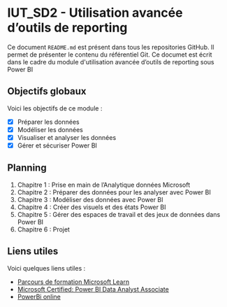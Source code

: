 # IUT_SD2 - Utilisation avancée d’outils de reporting

Ce document `README.md` est présent dans tous les repositories GitHub. Il permet de présenter le contenu du référentiel Git.
Ce documet est écrit dans le cadre du module d'utilisation avancée d’outils de reporting sous Power BI

## Objectifs globaux

Voici les objectifs de ce module :
- [x] Préparer les données
- [x] Modéliser les données
- [x] Visualiser et analyser les données
- [x] Gérer et sécuriser Power BI

## Planning

1. Chapitre 1 : Prise en main de l’Analytique données Microsoft
2. Chapitre 2 : Préparer des données pour les analyser avec Power BI
3. Chapitre 3 : Modéliser des données avec Power BI
4. Chapitre 4 : Créer des visuels et des états Power BI
5. Chapitre 5 : Gérer des espaces de travail et des jeux de données dans Power BI
6. Chapitre 6 : Projet 

## Liens utiles

Voici quelques liens utiles :

- [Parcours de formation Microsoft Learn](https://learn.microsoft.com/fr-fr/plans/ow8hdx7gr8ow8?learnerGroupId=11da037c-300d-4229-a953-e20c5e1afff2)
- [Microsoft Certified: Power BI Data Analyst Associate](https://learn.microsoft.com/fr-fr/credentials/certifications/data-analyst-associate/?practice-assessment-type=certification)
- [PowerBi online](https://app.powerbi.com/)

